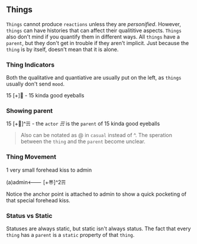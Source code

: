 ## Things
`Things` cannot produce `reactions` unless they are _personified_.  However, `things` can have histories that can affect their qualititive aspects.  `Things` also don't mind if you quantify them in different ways.  All `things` have a `parent`, but they don't get in trouble if they aren't implicit. Just because the `thing` is by itself, doesn't mean that it is alone.

### Thing Indicators
Both the qualitative and quantiative are usually put on the left, as `things` usually don't send `mood`.

15 [+]👀 - 15 kinda good eyeballs

### Showing parent
15 [+👀]^☴ - the `actor` _☴_ is the `parent` of 15 kinda good eyeballs 

> Also can be notated as @ in `casual` instead of ^.  The speration between the `thing` and the `parent` become unclear.

### Thing Movement
1 very small forehead kiss to admin

(a)admin<--- [+〠]^2☴

Notice the anchor point is attached to admin to show a quick pocketing of that special forehead kiss.

### Status vs Static
Statuses are always static, but static isn't always status.  The fact that every `thing` has a `parent` is a `static` property of that `thing`.